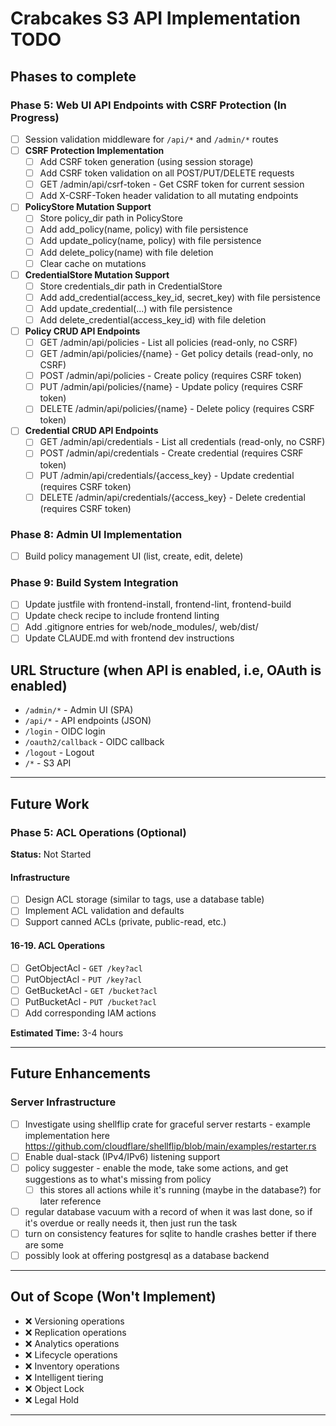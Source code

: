 # Crabcakes S3 API Implementation TODO

## Phases to complete

### Phase 5: Web UI API Endpoints with CSRF Protection (In Progress)

- [ ] Session validation middleware for `/api/*` and `/admin/*` routes
- [ ] **CSRF Protection Implementation**
  - [ ] Add CSRF token generation (using session storage)
  - [ ] Add CSRF token validation on all POST/PUT/DELETE requests
  - [ ] GET /admin/api/csrf-token - Get CSRF token for current session
  - [ ] Add X-CSRF-Token header validation to all mutating endpoints
- [ ] **PolicyStore Mutation Support**
  - [ ] Store policy_dir path in PolicyStore
  - [ ] Add add_policy(name, policy) with file persistence
  - [ ] Add update_policy(name, policy) with file persistence
  - [ ] Add delete_policy(name) with file deletion
  - [ ] Clear cache on mutations
- [ ] **CredentialStore Mutation Support**
  - [ ] Store credentials_dir path in CredentialStore
  - [ ] Add add_credential(access_key_id, secret_key) with file persistence
  - [ ] Add update_credential(...) with file persistence
  - [ ] Add delete_credential(access_key_id) with file deletion
- [ ] **Policy CRUD API Endpoints**
  - [ ] GET /admin/api/policies - List all policies (read-only, no CSRF)
  - [ ] GET /admin/api/policies/{name} - Get policy details (read-only, no CSRF)
  - [ ] POST /admin/api/policies - Create policy (requires CSRF token)
  - [ ] PUT /admin/api/policies/{name} - Update policy (requires CSRF token)
  - [ ] DELETE /admin/api/policies/{name} - Delete policy (requires CSRF token)
- [ ] **Credential CRUD API Endpoints**
  - [ ] GET /admin/api/credentials - List all credentials (read-only, no CSRF)
  - [ ] POST /admin/api/credentials - Create credential (requires CSRF token)
  - [ ] PUT /admin/api/credentials/{access_key} - Update credential (requires CSRF token)
  - [ ] DELETE /admin/api/credentials/{access_key} - Delete credential (requires CSRF token)

### Phase 8: Admin UI Implementation

- [ ] Build policy management UI (list, create, edit, delete)

### Phase 9: Build System Integration

- [ ] Update justfile with frontend-install, frontend-lint, frontend-build
- [ ] Update check recipe to include frontend linting
- [ ] Add .gitignore entries for web/node_modules/, web/dist/
- [ ] Update CLAUDE.md with frontend dev instructions

## URL Structure (when API is enabled, i.e, OAuth is enabled)

- `/admin/*` - Admin UI (SPA)
- `/api/*` - API endpoints (JSON)
- `/login` - OIDC login
- `/oauth2/callback` - OIDC callback
- `/logout` - Logout
- `/*` - S3 API

---

## Future Work

### Phase 5: ACL Operations (Optional)

**Status:** Not Started

#### Infrastructure

- [ ] Design ACL storage (similar to tags, use a database table)
- [ ] Implement ACL validation and defaults
- [ ] Support canned ACLs (private, public-read, etc.)

#### 16-19. ACL Operations

- [ ] GetObjectAcl - `GET /key?acl`
- [ ] PutObjectAcl - `PUT /key?acl`
- [ ] GetBucketAcl - `GET /bucket?acl`
- [ ] PutBucketAcl - `PUT /bucket?acl`
- [ ] Add corresponding IAM actions

**Estimated Time:** 3-4 hours

---

## Future Enhancements

### Server Infrastructure

- [ ] Investigate using shellflip crate for graceful server restarts - example implementation here <https://github.com/cloudflare/shellflip/blob/main/examples/restarter.rs>
- [ ] Enable dual-stack (IPv4/IPv6) listening support
- [ ] policy suggester - enable the mode, take some actions, and get suggestions as to what's missing from policy
  - [ ] this stores all actions while it's running (maybe in the database?) for later reference
- [ ] regular database vacuum with a record of when it was last done, so if it's overdue or really needs it, then just run the task
- [ ] turn on consistency features for sqlite to handle crashes better if there are some
- [ ] possibly look at offering postgresql as a database backend

---

## Out of Scope (Won't Implement)

- ❌ Versioning operations
- ❌ Replication operations
- ❌ Analytics operations
- ❌ Lifecycle operations
- ❌ Inventory operations
- ❌ Intelligent tiering
- ❌ Object Lock
- ❌ Legal Hold

---
